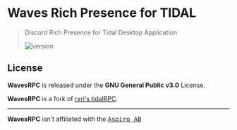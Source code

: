 # Waves Rich Presence for TIDAL

> Discord Rich Presence for Tidal Desktop Application
>
> ![version](https://img.shields.io/github/package-json/v/SlippStream/tidalRPC-slipp?label=version)

## License

**WavesRPC** is released under the **GNU General Public v3.0** License.

**WavesRPC** is a fork of [rxri's tidalRPC](https://github.com/rxri/tidalRPC).

---

**WavesRPC** isn't affiliated with the <kbd>[Aspiro AB](https://tidal.com)</kbd>
